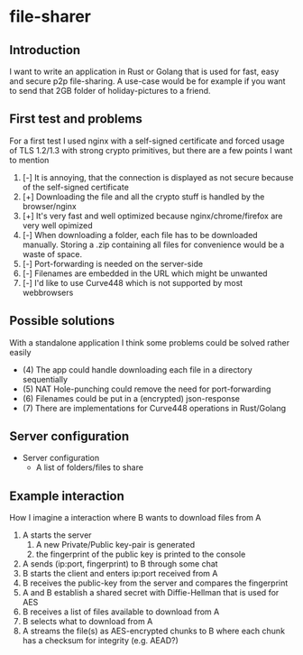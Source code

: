 # file-sharer

## Introduction

I want to write an application in Rust or Golang that is used for fast, easy and secure p2p file-sharing.
A use-case would be for example if you want to send that 2GB folder of holiday-pictures to a friend.

## First test and problems

For a first test I used nginx with a self-signed certificate and forced usage of TLS 1.2/1.3 with strong crypto primitives, but there are a few points I want to mention
1) [-] It is annoying, that the connection is displayed as not secure because of the self-signed certificate
2) [+] Downloading the file and all the crypto stuff is handled by the browser/nginx
3) [+] It's very fast and well optimized because nginx/chrome/firefox are very well opimized
4) [-] When downloading a folder, each file has to be downloaded manually. Storing a .zip containing all files for convenience would be a waste of space.
5) [-] Port-forwarding is needed on the server-side
6) [-] Filenames are embedded in the URL which might be unwanted
7) [-] I'd like to use Curve448 which is not supported by most webbrowsers

## Possible solutions

With a standalone application I think some problems could be solved rather easily
- (4) The app could handle downloading each file in a directory sequentially
- (5) NAT Hole-punching could remove the need for port-forwarding
- (6) Filenames could be put in a (encrypted) json-response
- (7) There are implementations for Curve448 operations in Rust/Golang

## Server configuration

- Server configuration
  - A list of folders/files to share

## Example interaction

How I imagine a interaction where B wants to download files from A
1) A starts the server 
    1) A new Private/Public key-pair is generated
    2) the fingerprint of the public key is printed to the console
2) A sends (ip:port, fingerprint) to B through some chat
3) B starts the client and enters ip:port received from A
4) B receives the public-key from the server and compares the fingerprint
6) A and B establish a shared secret with Diffie-Hellman that is used for AES
7) B receives a list of files available to download from A
8) B selects what to download from A
9) A streams the file(s) as AES-encrypted chunks to B where each chunk has a checksum for integrity (e.g. AEAD?)
